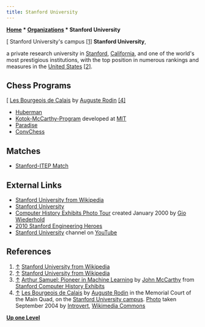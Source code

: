 ```yaml
---
title: Stanford University
---
```

**[Home](Home "Home") \* [Organizations](Organizations "Organizations") \* Stanford University**



[ Stanford University's campus <a id="cite-note-1" href="#cite-ref-1">[1]</a>
**Stanford University**,   

a private research university in [Stanford](https://en.wikipedia.org/wiki/Stanford,_California), [California](https://en.wikipedia.org/wiki/California), and one of the world's most prestigious institutions, with the top position in numerous rankings and measures in the [United States](https://en.wikipedia.org/wiki/United_States) <a id="cite-note-2" href="#cite-ref-2">[2]</a>. 



## Chess Programs


[ [Les Bourgeois de Calais](https://en.wikipedia.org/wiki/The_Burghers_of_Calais) by [Auguste Rodin](Category:Auguste_Rodin "Category:Auguste Rodin") <a id="cite-note-4" href="#cite-ref-4">[4]</a>
* [Huberman](Huberman "Huberman")
* [Kotok-McCarthy-Program](Kotok-McCarthy-Program "Kotok-McCarthy-Program") developed at [MIT](Massachusetts_Institute_of_Technology "Massachusetts Institute of Technology")
* [Paradise](Paradise "Paradise")
* [ConvChess](ConvChess "ConvChess")


## Matches


* [Stanford-ITEP Match](Stanford-ITEP_Match "Stanford-ITEP Match")


## External Links


* [Stanford University from Wikipedia](https://en.wikipedia.org/wiki/Stanford_University)
* [Stanford University](http://www.stanford.edu/)
* [Computer History Exhibits Photo Tour](http://infolab.stanford.edu/pub/voy/museum/phototour.html) created January 2000 by [Gio Wiederhold](http://infolab.stanford.edu/~gio/)
* [2010 Stanford Engineering Heroes](http://engineering.stanford.edu/2010-stanford-engineering-heroes)
* [Stanford University](http://www.youtube.com/user/stanforduniversity) channel on [YouTube](https://en.wikipedia.org/wiki/YouTube)


## References


1. <a id="cite-ref-1" href="#cite-note-1">↑</a> [Stanford University from Wikipedia](https://en.wikipedia.org/wiki/Stanford_University)
2. <a id="cite-ref-2" href="#cite-note-2">↑</a> [Stanford University from Wikipedia](https://en.wikipedia.org/wiki/Stanford_University)
3. <a id="cite-ref-3" href="#cite-note-3">↑</a> [Arthur Samuel: Pioneer in Machine Learning](http://infolab.stanford.edu/pub/voy/museum/samuel.html) by [John McCarthy](John_McCarthy "John McCarthy") from [Stanford Computer History Exhibits](http://infolab.stanford.edu/pub/voy/museum.html)
4. <a id="cite-ref-4" href="#cite-note-4">↑</a> [Les Bourgeois de Calais](https://en.wikipedia.org/wiki/The_Burghers_of_Calais) by [Auguste Rodin](Category:Auguste_Rodin "Category:Auguste Rodin") in the Memorial Court of the Main Quad, on the [Stanford University campus](https://en.wikipedia.org/wiki/Stanford_University). [Photo](http://commons.wikimedia.org/wiki/File:Les-bourgeois-de-Calais.jpg) taken September 2004 by [Introvert](http://commons.wikimedia.org/wiki/User:Introvert), [Wikimedia Commons](https://en.wikipedia.org/wiki/Wikimedia_Commons)

**[Up one Level](Organizations "Organizations")**







 
